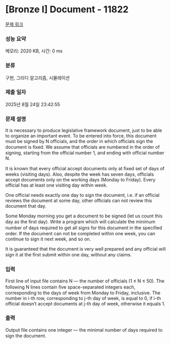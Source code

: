 # [Bronze I] Document - 11822 

[문제 링크](https://www.acmicpc.net/problem/11822) 

### 성능 요약

메모리: 2020 KB, 시간: 0 ms

### 분류

구현, 그리디 알고리즘, 시뮬레이션

### 제출 일자

2025년 8월 24일 23:42:55

### 문제 설명

<p>It is necessary to produce legislative framework document, just to be able to organize an important event. To be entered into force, this document must be signed by N officials, and the order in which officials sign the document is ﬁxed. We assume that officials are numbered in the order of signing, starting from the official number 1, and ending with official number N. </p>

<p>It is known that every official accept documents only at ﬁxed set of days of weeks (visiting days). Also, despite the week has seven days, officials accept documents only on the working days (Monday to Friday). Every official has at least one visiting day within week. </p>

<p>One official needs exactly one day to sign the document, i.e. if an official reviews the document at some day, other officials can not review this document that day. </p>

<p>Some Monday morning you get a document to be signed (let us count this day as the ﬁrst day). Write a program which will calculate the minimum number of days required to get all signs for this document in the speciﬁed order. If the document can not be completed within one week, you can continue to sign it next week, and so on. </p>

<p>It is guaranteed that the document is very well prepared and any official will sign it at the ﬁrst submit within one day, without any claims. </p>

### 입력 

 <p>First line of input ﬁle contains N — the number of officials (1 ≤ N ≤ 50). The following N lines contain ﬁve space-separated integers each, corresponding to the days of week from Monday to Friday, inclusive. The number in i-th row, corresponding to j-th day of week, is equal to 0, if i-th official doesn’t accept documents at j-th day of week, otherwise it equals 1. </p>

<p> </p>

### 출력 

 <p>Output ﬁle contains one integer — the minimal number of days required to sign the document. </p>

<p> </p>

